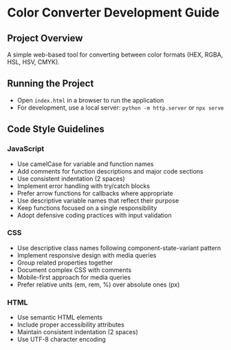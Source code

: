 # Color Converter Development Guide

## Project Overview
A simple web-based tool for converting between color formats (HEX, RGBA, HSL, HSV, CMYK).

## Running the Project
- Open `index.html` in a browser to run the application
- For development, use a local server: `python -m http.server` or `npx serve`

## Code Style Guidelines

### JavaScript
- Use camelCase for variable and function names
- Add comments for function descriptions and major code sections
- Use consistent indentation (2 spaces)
- Implement error handling with try/catch blocks
- Prefer arrow functions for callbacks where appropriate
- Use descriptive variable names that reflect their purpose
- Keep functions focused on a single responsibility
- Adopt defensive coding practices with input validation

### CSS
- Use descriptive class names following component-state-variant pattern
- Implement responsive design with media queries
- Group related properties together
- Document complex CSS with comments
- Mobile-first approach for media queries
- Prefer relative units (em, rem, %) over absolute ones (px)

### HTML
- Use semantic HTML elements
- Include proper accessibility attributes
- Maintain consistent indentation (2 spaces)
- Use UTF-8 character encoding